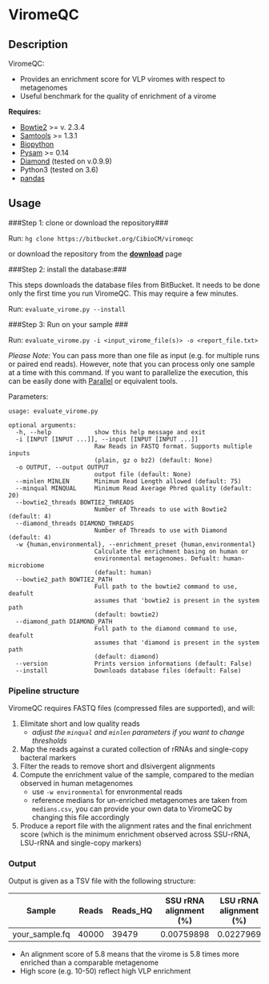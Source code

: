 # ViromeQC #
 
 
## Description ##

ViromeQC:
* Provides an enrichment score for VLP viromes with respect to metagenomes
* Useful benchmark for the quality of enrichment of a virome


**Requires:**

* [Bowtie2](http://bowtie-bio.sourceforge.net/bowtie2/index.shtml) >= v. 2.3.4
* [Samtools](http://samtools.sourceforge.net/) >= 1.3.1
* [Biopython](https://github.com/biopython/biopython) 
* [Pysam](http://pysam.readthedocs.io/en/latest/) >= 0.14
* [Diamond](http://github.com/bbuchfink/diamond) (tested on v.0.9.9)
* Python3 (tested on 3.6)
* [pandas](https://pandas.pydata.org)

## Usage ##

###Step 1: clone or download the repository###

Run: `hg clone https://bitbucket.org/CibioCM/viromeqc`

or download the repository from the **[download](https://bitbucket.org/CibioCM/viromeqc/downloads/])** page

###Step 2: install the database:###

This steps downloads the database files from BitBucket. It needs to be done only the first time you run ViromeQC. This may require a few minutes.

Run: `evaluate_virome.py --install`

###Step 3: Run on your sample ###

Run: `evaluate_virome.py -i <input_virome_file(s)> -o <report_file.txt>`

*Please Note:* 
You can pass more than one file as input (e.g. for multiple runs or paired end reads). However, note that you can process only one sample at a time with this command. If you want to parallelize the execution, this can be easily done with [Parallel](https://www.gnu.org/software/parallel/) or equivalent tools.

Parameters:

```
usage: evaluate_virome.py

optional arguments:
  -h, --help            show this help message and exit
  -i [INPUT [INPUT ...]], --input [INPUT [INPUT ...]]
                        Raw Reads in FASTQ format. Supports multiple inputs
                        (plain, gz o bz2) (default: None)
  -o OUTPUT, --output OUTPUT
                        output file (default: None)
  --minlen MINLEN       Minimum Read Length allowed (default: 75)
  --minqual MINQUAL     Minimum Read Average Phred quality (default: 20)
  --bowtie2_threads BOWTIE2_THREADS
                        Number of Threads to use with Bowtie2 (default: 4)
  --diamond_threads DIAMOND_THREADS
                        Number of Threads to use with Diamond (default: 4)
  -w {human,environmental}, --enrichment_preset {human,environmental}
                        Calculate the enrichment basing on human or
                        environmental metagenomes. Defualt: human-microbiome
                        (default: human)
  --bowtie2_path BOWTIE2_PATH
                        Full path to the bowtie2 command to use, deafult
                        assumes that 'bowtie2 is present in the system path
                        (default: bowtie2)
  --diamond_path DIAMOND_PATH
                        Full path to the diamond command to use, deafult
                        assumes that 'diamond is present in the system path
                        (default: diamond)
  --version             Prints version informations (default: False)
  --install             Downloads database files (default: False)

```

### Pipeline structure ###

ViromeQC requires FASTQ files (compressed files are supported), and will:

1. Elimitate short and low quality reads
    - *adjust the `minqual` and `minlen` parameters if you want to change thresholds*
2. Map the reads against a curated collection of rRNAs and single-copy bacteral markers
3. Filter the reads to remove short and dlsivergent alignments
4. Compute the enrichment value of the sample, compared to the median observed in human metagenomes
    - use `-w environmental` for envronmental reads
    - reference medians for un-enriched metagenomes are taken from `medians.csv`, you can provide your own data to ViromeQC by changing this file accordingly
5. Produce a report file with the alignment rates and the final enrichment score (which is the minimum enrichment observed across SSU-rRNA, LSU-rRNA and single-copy markers)


### Output ###

Output is given as a TSV file with the following structure:


|    Sample    |    Reads    |    Reads_HQ    |    SSU rRNA alignment (%)    |    LSU rRNA alignment (%)   |    Bacterial_Markers alignment (%)   |    total enrichmnet score
|---|---|---|---|---|---|---|
|    your_sample.fq	|	40000	|	39479	|	0.00759898	|	0.0227969	|	0.01266496	|	5.795329


- An alignment score of 5.8 means that the virome is 5.8 times more enriched than a comparable metagenome
- High score (e.g. 10-50) reflect high VLP enrichment 